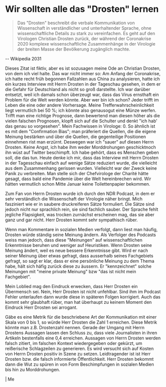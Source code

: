 # Wir sollten alle das "Drosten" lernen

> Das "Drosten" beschreibt die verbale Kommunikation von Wissenschaft in verständlicher und unterhaltender Sprache, ohne 
wissenschaftliche Details zu stark zu vereinfachen. Es geht auf den Virologen Christian Drosten zurück, der während der Coronakrise
2020 komplexe wissenschaftliche Zusammenhänge in der Virologie der breiten Masse der Bevölkerung zugänglich machte. 

-- Wikipedia 2031

Dieses Zitat ist fiktiv, aber es ist sozusagen meine Ode an Christian Drosten, von dem ich viel halte. Das war nicht immer so:
Am Anfang der Coronakrise, ich hatte recht früh begonnen Fallzahlen aus China zu analysieren, hatte ich ein kurzes Interview mit Herrn Drosten in der Tageschau gesehen,
in dem er die Gefahr für Deutschland als nicht so groß darstellte. Ich war darüber entsetzt, weil ich damals schon überzeugt war, dass das Virus 
ernsthaft ein Problem für die Welt werden könnte. Aber wer bin ich schon? Jeder trifft im Leben die eine oder andere Vorhersage. Meine Trefferwahrscheinlichkeit
liegt vermutlich bei 50 %; ich könnte also genausogut eine Münze werfen. Trifft man eine richtige Prognose, dann bewertend man diesen höher als die vielen falschen Prognosen, klopft sich auf die Schulter und denkt "ich hab' das genau so vorgesehen". Mein Fachwissen in Virologe: 0. So ähnlich ist es mit dem
"Confirmation Bias"; man präferiert die Quellen, die die eigene Meinung bestärken und über die Quellen, die gegenteilige Positionen einnehmen rist man erzürnt. Deswegen war ich "sauer" auf diesen Herrn Drosten. 
Keine Angst, ich habe ihm weder Morddrohungen geschicktnoch ihn wüst auf Twitter beschimpft. Ich habe gehört, dass es Menschen geben soll, die das tun. Heute denke ich mir, dass das Interview mit Herrn
Drosten in der Tagesschau einfach auf wenige Sätze reduziert wurde, die vielleicht aus dem Zusammenhang gerissen wurden. Vielleicht war der Zweck keine Panik zu verbreiten. Man stelle sich
der Chefvirologe der Charité hätte gesagt, dass bald eine Pandemie über die Welt hereinbrechen wird. Wir hätten vermutlich schon Mitte Januar keine Toilettenpapier bekommen.

Zum Fan von Herrn Drosten wurde ich durch den NDR Podcast, in dem er sehr verständlich die Wissenschaft der Virologie näher bringt. Mich fasziniert wie er in saubere druckreiferen Sätze formuliert.
Die Sätze sind jedoch nicht nur sprachlich rein, sie sind fachlich sauber. Der Sprache fehlt jegliche Flapsigkeit, was trocken zurnächst erscheinen mag, das sie aber ganz und gar nicht. Herr Drosten
kommt sehr sympathisch rüber.

Wenn man Kommentare in sozialen Medien verfolgt, dann liest man häufig, Drosten würde ständig seine Meinung ändern. Als Verfolger des Podcasts weiss man jedoch, dass diese "Meinungen" auf wissenschaftlichen
Erkenntnisse beruhen und weniger auf Heuristiken. Wenn Drosten seine Meinung ändert, weil es neue bessere Erkenntnisse gibt. Wird er nach seiner Meinung über etwas gefragt, dass ausserhalb seines Fachgebiets
gefragt, so sagt er klar, dass er eine persönliche Meinung zu dem Thema habe, hält sich häfig zurück diese zu äussern. Er "kennzeichnet" solche Meinungen mit "meine private Meinung" bzw "das ist nicht mein Fachgebiet". 

Mein Loblied mag den Eindruck erwecken, dass Herr Drosten ein Übermensch sei. Nein, Herr Drosten ist nicht unfehlbar. Sind ihm im Podcast Fehler unterlaufen dann wurde diese in späteren Folgen korrigiert.
Auch das kommt sehr glaubhaft rüber, man hat überhaupt zu keinem Moment den Eindruck Herr Drosten sei arrogant.

Gäbe es eine Metrik für die beschriebene Art der Kommunikation mit einer Skala von 0 bis 1, so würde Herr Drosten die Zahl 1 erreichen. Diese Metrik könnte man z.B. Drostenzahl nennen. Gerade der Umgang mit Herrn Drostens Aussagen lassen den Schluss zu, dass viele Journalisten in ihren Artikeln bestenfalls eine 0,4 erreichen. Aussagen von Herrn Drosten werden falsch zitiert, im falschen Kontext wiedergegeben oder gekürzt, um
reißerische Schlagzeilen zu generieren. Es wird versucht sich auf Kosten von Herrn Drosten positiv in Szene zu setzen. Leidtragender ist ist Herr Drosten bzw. die falsch informierte Öffentlichkeit. Herr Drosten 
bekommt dann die Wut zu spüren in von Form Beschimpfungen in sozialen Medien bis hin zu Morddrohungen.

| Me
